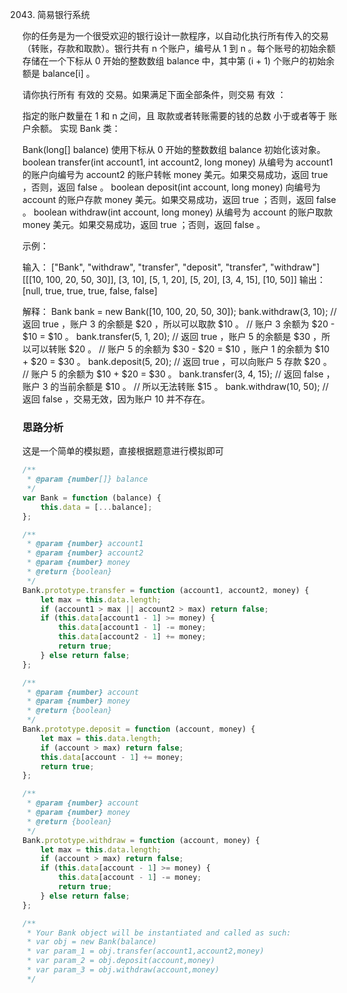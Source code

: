 2043. 简易银行系统

你的任务是为一个很受欢迎的银行设计一款程序，以自动化执行所有传入的交易（转账，存款和取款）。银行共有 n 个账户，编号从 1 到 n 。每个账号的初始余额存储在一个下标从 0 开始的整数数组 balance 中，其中第 (i + 1) 个账户的初始余额是 balance[i] 。

请你执行所有 有效的 交易。如果满足下面全部条件，则交易 有效 ：

指定的账户数量在 1 和 n 之间，且
取款或者转账需要的钱的总数 小于或者等于 账户余额。
实现 Bank 类：

Bank(long[] balance) 使用下标从 0 开始的整数数组 balance 初始化该对象。
boolean transfer(int account1, int account2, long money) 从编号为 account1 的账户向编号为 account2 的账户转帐 money 美元。如果交易成功，返回 true ，否则，返回 false 。
boolean deposit(int account, long money) 向编号为 account 的账户存款 money 美元。如果交易成功，返回 true ；否则，返回 false 。
boolean withdraw(int account, long money) 从编号为 account 的账户取款 money 美元。如果交易成功，返回 true ；否则，返回 false 。
 

示例：

输入：
["Bank", "withdraw", "transfer", "deposit", "transfer", "withdraw"]
[[[10, 100, 20, 50, 30]], [3, 10], [5, 1, 20], [5, 20], [3, 4, 15], [10, 50]]
输出：
[null, true, true, true, false, false]

解释：
Bank bank = new Bank([10, 100, 20, 50, 30]);
bank.withdraw(3, 10);    // 返回 true ，账户 3 的余额是 $20 ，所以可以取款 $10 。
                         // 账户 3 余额为 $20 - $10 = $10 。
bank.transfer(5, 1, 20); // 返回 true ，账户 5 的余额是 $30 ，所以可以转账 $20 。
                         // 账户 5 的余额为 $30 - $20 = $10 ，账户 1 的余额为 $10 + $20 = $30 。
bank.deposit(5, 20);     // 返回 true ，可以向账户 5 存款 $20 。
                         // 账户 5 的余额为 $10 + $20 = $30 。
bank.transfer(3, 4, 15); // 返回 false ，账户 3 的当前余额是 $10 。
                         // 所以无法转账 $15 。
bank.withdraw(10, 50);   // 返回 false ，交易无效，因为账户 10 并不存在。

### 思路分析
这是一个简单的模拟题，直接根据题意进行模拟即可
```js
/**
 * @param {number[]} balance
 */
var Bank = function (balance) {
    this.data = [...balance];
};

/**
 * @param {number} account1
 * @param {number} account2
 * @param {number} money
 * @return {boolean}
 */
Bank.prototype.transfer = function (account1, account2, money) {
    let max = this.data.length;
    if (account1 > max || account2 > max) return false;
    if (this.data[account1 - 1] >= money) {
        this.data[account1 - 1] -= money;
        this.data[account2 - 1] += money;
        return true;
    } else return false;
};

/**
 * @param {number} account
 * @param {number} money
 * @return {boolean}
 */
Bank.prototype.deposit = function (account, money) {
    let max = this.data.length;
    if (account > max) return false;
    this.data[account - 1] += money;
    return true;
};

/**
 * @param {number} account
 * @param {number} money
 * @return {boolean}
 */
Bank.prototype.withdraw = function (account, money) {
    let max = this.data.length;
    if (account > max) return false;
    if (this.data[account - 1] >= money) {
        this.data[account - 1] -= money;
        return true;
    } else return false;
};

/**
 * Your Bank object will be instantiated and called as such:
 * var obj = new Bank(balance)
 * var param_1 = obj.transfer(account1,account2,money)
 * var param_2 = obj.deposit(account,money)
 * var param_3 = obj.withdraw(account,money)
 */
```
